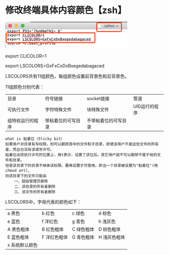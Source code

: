 # **修改终端具体内容颜色【zsh】**

![](/assets/macbook-终端-提示符-1.png)

export CLICOLOR=1

export LSCOLORS=GxFxCxDxBxegedabagaced

LSCOLORS共有11组颜色，每组颜色设置前背景色和后背景色。

11组颜色分别代表：

|  |  |  |  |
| --- | --- | --- | --- |
| 目录 | 符号链接 | socket链接 | 管道 |
| 可执行文件 | 字符特殊文件 | 块特殊文件 | UID运行的程序 |
| 组特权运行的程序 | 带粘着位的可写目录 | 不带粘着位的可写目录 |  |

```
what is 粘着位（Sticky bit）
如果用户对目录有写权限，则可以删除其中的文件和子目录，即使该用户不是这些文件的所有者，而且也没有读或写许可。
粘着位出现执行许可的位置上，用t表示，设置了该位后，其它用户就不可以删除不属于他的文件和目录。
但是该目录下的目录不继承该权限，要再设置才可使用。即当一个目录被设置为"粘着位"(用chmod a+t),
则该目录下的文件只能由
    一、超级管理员删除
    二、该目录的所有者删除
    三、该文件的所有者删除
```

LSCOLORS中，字母代表的颜色如下：

|  |  |  |  |
| --- | --- | --- | --- |
| a 黑色 | b 红色 | c 绿色 | d 棕色 |
| e 蓝色 | f 洋红色 | g 青色 | h 浅灰色 |
| A 黑色粗体 | B 红色粗体 | C 绿色粗体 | D 棕色粗体 |
| E 蓝色粗体 | F 洋红色粗体 | G 青色粗体 | H 浅灰色粗体 |
| x 系统默认颜色 |  |  |  |



